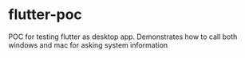 # flutter-poc

POC for testing flutter as desktop app.
Demonstrates how to call both windows and mac for asking system information
